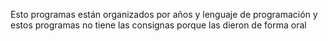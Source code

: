 Esto programas están organizados por años y lenguaje de programación y estos programas no tiene las consignas porque las dieron de forma oral 


